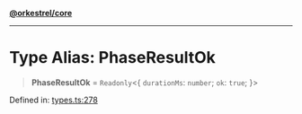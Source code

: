 [**@orkestrel/core**](../index.md)

***

# Type Alias: PhaseResultOk

> **PhaseResultOk** = `Readonly`\<\{ `durationMs`: `number`; `ok`: `true`; \}\>

Defined in: [types.ts:278](https://github.com/orkestrel/core/blob/36bb4ac962a6eb83d3b3b7e1d15ed7b2fd751427/src/types.ts#L278)
